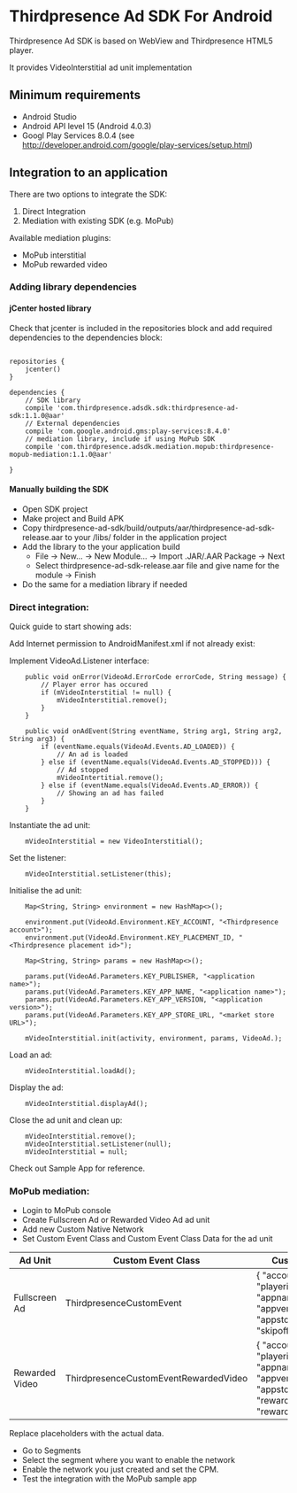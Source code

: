 # Thirdpresence Ad SDK For Android

Thirdpresence Ad SDK is based on WebView and Thirdpresence HTML5 player.  

It provides VideoInterstitial ad unit implementation

## Minimum requirements

- Android Studio
- Android API level 15 (Android 4.0.3)
- Googl Play Services 8.0.4 (see http://developer.android.com/google/play-services/setup.html)

## Integration to an application

There are two options to integrate the SDK:
1. Direct Integration
2. Mediation with existing SDK (e.g. MoPub)

Available mediation plugins:
- MoPub interstitial
- MoPub rewarded video

### Adding library dependencies

#### jCenter hosted library
 
Check that jcenter is included in the repositories block and add required dependencies to the dependencies block:
```

repositories {
    jcenter()
}

dependencies {
	// SDK library
    compile 'com.thirdpresence.adsdk.sdk:thirdpresence-ad-sdk:1.1.0@aar'
    // External dependencies
    compile 'com.google.android.gms:play-services:8.4.0'
    // mediation library, include if using MoPub SDK
    compile 'com.thirdpresence.adsdk.mediation.mopub:thirdpresence-mopub-mediation:1.1.0@aar'

}
```

#### Manually building the SDK

- Open SDK project
- Make project and Build APK
- Copy thirdpresence-ad-sdk/build/outputs/aar/thirdpresence-ad-sdk-release.aar to your /libs/ folder in the application project
- Add the library to the your application build 
	- File -> New... -> New Module... -> Import .JAR/.AAR Package -> Next
	- Select thirdpresence-ad-sdk-release.aar file and give name for the module -> Finish
- Do the same for a mediation library if needed



### Direct integration:

Quick guide to start showing ads:

Add Internet permission to AndroidManifest.xml if not already exist:
<uses-permission android:name="android.permission.INTERNET"/> 

Implement VideoAd.Listener interface:
```
    public void onError(VideoAd.ErrorCode errorCode, String message) {
    	// Player error has occured
        if (mVideoInterstitial != null) {
            mVideoInterstitial.remove();
        }
    }

    public void onAdEvent(String eventName, String arg1, String arg2, String arg3) {
        if (eventName.equals(VideoAd.Events.AD_LOADED)) {
        	// An ad is loaded
      	} else if (eventName.equals(VideoAd.Events.AD_STOPPED))) {
            // Ad stopped 
            mVideoIntertitial.remove();
        } else if (eventName.equals(VideoAd.Events.AD_ERROR)) {
            // Showing an ad has failed
        } 
    }
```

Instantiate the ad unit:
```
    mVideoInterstitial = new VideoInterstitial();
```
Set the listener:  
``` 	 
    mVideoInterstitial.setListener(this);
```
Initialise the ad unit:
```
    Map<String, String> environment = new HashMap<>();
   
	environment.put(VideoAd.Environment.KEY_ACCOUNT, "<Thirdpresence account>");
	environment.put(VideoAd.Environment.KEY_PLACEMENT_ID, "<Thirdpresence placement id>");
   
    Map<String, String> params = new HashMap<>();
   
    params.put(VideoAd.Parameters.KEY_PUBLISHER, "<application name>");
    params.put(VideoAd.Parameters.KEY_APP_NAME, "<application name>");
    params.put(VideoAd.Parameters.KEY_APP_VERSION, "<application version>");
    params.put(VideoAd.Parameters.KEY_APP_STORE_URL, "<market store URL>");
               
    mVideoInterstitial.init(activity, environment, params, VideoAd.);
```        
Load an ad:
```        
    mVideoInterstitial.loadAd();
```
Display the ad:
```
	mVideoInterstitial.displayAd();
```
Close the ad unit and clean up:
```
	mVideoInterstitial.remove();
    mVideoInterstitial.setListener(null);
    mVideoInterstitial = null;
```

Check out Sample App for reference.

### MoPub mediation:

- Login to MoPub console
- Create Fullscreen Ad or Rewarded Video Ad ad unit
- Add new Custom Native Network
- Set Custom Event Class and Custom Event Class Data for the ad unit

| Ad Unit | Custom Event Class | Custom Event Class Data |
| --- | --- | --- |
| Fullscreen Ad | ThirdpresenceCustomEvent | { "account":"REPLACE_ME", "playerid":"REPLACE_ME", "appname":"REPLACE_ME", "appversion":"REPLACE_ME", "appstoreurl":"REPLACE_ME", "skipoffset":"REPLACE_ME"} |
| Rewarded Video | ThirdpresenceCustomEventRewardedVideo | { "account":"REPLACE_ME", "playerid":"REPLACE_ME", "appname":"REPLACE_ME", "appversion":"REPLACE_ME", "appstoreurl":"REPLACE_ME", "rewardtitle":"REPLACE_ME", "rewardamount":"REPLACE_ME"}  |

Replace placeholders with the actual data.

- Go to Segments
- Select the segment where you want to enable the network
- Enable the network you just created and set the CPM.
- Test the integration with the MoPub sample app

